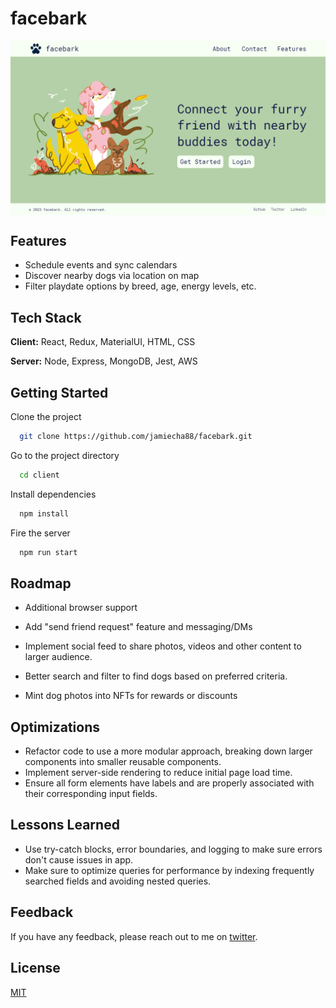 
<h1>facebark</h1>

<img src="client/public/assets/demo_homepage.png" alt="home" style="display:block; margin:auto;">

## Features

- Schedule events and sync calendars
- Discover nearby dogs via location on map
- Filter playdate options by breed, age, energy levels, etc.

## Tech Stack

**Client:** React, Redux, MaterialUI, HTML, CSS

**Server:** Node, Express, MongoDB, Jest, AWS

## Getting Started

Clone the project

```bash
  git clone https://github.com/jamiecha88/facebark.git
```

Go to the project directory

```bash
  cd client 
```

Install dependencies

```bash
  npm install
```

Fire the server

```bash
  npm run start
```

## Roadmap

- Additional browser support

- Add "send friend request" feature and messaging/DMs

- Implement social feed to share photos, videos and other content to larger audience.

- Better search and filter to find dogs based on preferred criteria.

- Mint dog photos into NFTs for rewards or discounts

## Optimizations

- Refactor code to use a more modular approach, breaking down larger components into smaller reusable components.
- Implement server-side rendering to reduce initial page load time.
- Ensure all form elements have labels and are properly associated with their corresponding input fields.

## Lessons Learned

- Use try-catch blocks, error boundaries, and logging to make sure errors don't cause issues in app.
- Make sure to optimize  queries for performance by indexing frequently searched fields and avoiding nested queries.

## Feedback

If you have any feedback, please reach out to me on [twitter](https://twitter.com/jamiecha88).

## License

[MIT](https://choosealicense.com/licenses/mit/)
